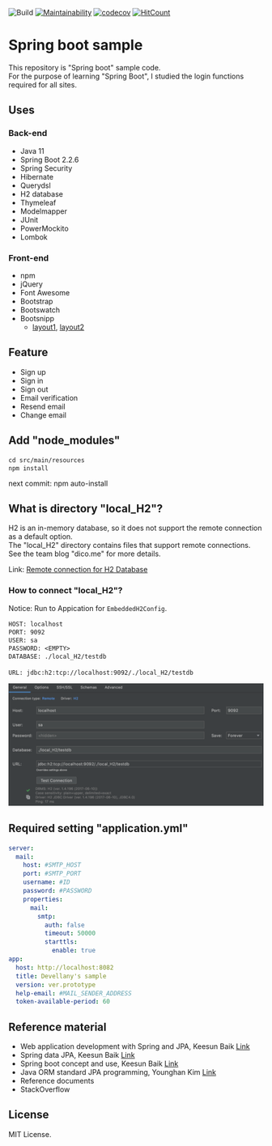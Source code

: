 ![Build](https://github.com/devellany/spring-boot-sample/workflows/Java%20CI%20with%20Gradle/badge.svg)
[![Maintainability](https://api.codeclimate.com/v1/badges/f4c6b8d3ea200e44fee9/maintainability)](https://codeclimate.com/github/devellany/spring-boot-sample/maintainability)
[![codecov](https://codecov.io/gh/devellany/spring-boot-sample/branch/master/graph/badge.svg)](https://codecov.io/gh/devellany/spring-boot-sample)
[![HitCount](http://hits.dwyl.com/devellany/spring-boot-sample.svg)](http://hits.dwyl.com/devellany/spring-boot-sample)

# Spring boot sample
This repository is "Spring boot" sample code.  
For the purpose of learning "Spring Boot", I studied the login functions required for all sites.


## Uses
### Back-end
- Java 11
- Spring Boot 2.2.6
- Spring Security
- Hibernate
- Querydsl
- H2 database
- Thymeleaf
- Modelmapper
- JUnit
- PowerMockito
- Lombok

### Front-end
- npm
- jQuery
- Font Awesome
- Bootstrap
- Bootswatch
- Bootsnipp
  - [layout1](https://bootsnipp.com/snippets/7nk08), [layout2](https://bootsnipp.com/snippets/Q0dAX)


## Feature
- Sign up
- Sign in
- Sign out
- Email verification
- Resend email
- Change email

## Add "node_modules"
``` shell
cd src/main/resources
npm install
```
next commit: npm auto-install


## What is directory "local_H2"?
H2 is an in-memory database, so it does not support the remote connection as a default option.  
The "local_H2" directory contains files that support remote connections.  
See the team blog "dico.me" for more details.

Link: [Remote connection for H2 Database](https://dico.me/java/articles/241)

### How to connect "local_H2"?
Notice: Run to Appication for `EmbeddedH2Config`.
```
HOST: localhost
PORT: 9092
USER: sa
PASSWORD: <EMPTY>
DATABASE: ./local_H2/testdb

URL: jdbc:h2:tcp://localhost:9092/./local_H2/testdb
```
<img src="local_H2/local_h2_config.png" alt="H2 config"/>

## Required setting "application.yml"
``` yaml
server:
  mail:
    host: #SMTP_HOST
    port: #SMTP_PORT
    username: #ID
    password: #PASSWORD
    properties:
      mail:
        smtp:
          auth: false
          timeout: 50000
          starttls:
            enable: true
app:
  host: http://localhost:8082
  title: Devellany's sample
  version: ver.prototype
  help-email: #MAIL_SENDER_ADDRESS
  token-available-period: 60

```


## Reference material
- Web application development with Spring and JPA, Keesun Baik [Link](https://www.inflearn.com/course/%EC%8A%A4%ED%94%84%EB%A7%81-JPA-%EC%9B%B9%EC%95%B1)
- Spring data JPA, Keesun Baik [Link](https://www.inflearn.com/course/%EC%8A%A4%ED%94%84%EB%A7%81-%EB%8D%B0%EC%9D%B4%ED%84%B0-jpa)
- Spring boot concept and use, Keesun Baik [Link](https://www.inflearn.com/course/%EC%8A%A4%ED%94%84%EB%A7%81%EB%B6%80%ED%8A%B8)
- Java ORM standard JPA programming, Younghan Kim [Link](http://www.kyobobook.co.kr/product/detailViewKor.laf?barcode=9788960777330)
- Reference documents
- StackOverflow

## License
MIT License.